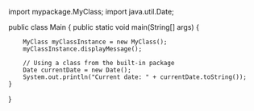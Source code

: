 
import mypackage.MyClass; 
import java.util.Date;    

public class Main {
    public static void main(String[] args) {
        
        MyClass myClassInstance = new MyClass();
        myClassInstance.displayMessage();

        // Using a class from the built-in package
        Date currentDate = new Date();
        System.out.println("Current date: " + currentDate.toString());
    }
}
